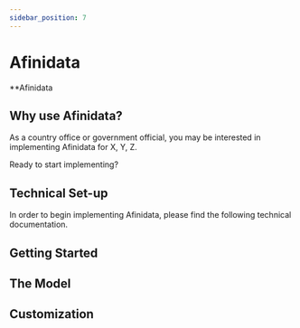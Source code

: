 ```yaml
---
sidebar_position: 7
---
```


# Afinidata

**Afinidata

## Why use Afinidata? 

As a country office or government official, you may be interested in implementing Afinidata for X, Y, Z.

Ready to start implementing?

## Technical Set-up 

In order to begin implementing Afinidata, please find the following technical documentation.


## Getting Started

## The Model

## Customization 

